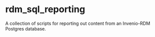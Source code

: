 # rdm_sql_reporting
A collection of scripts for reporting out content from an Invenio-RDM Postgres database.
